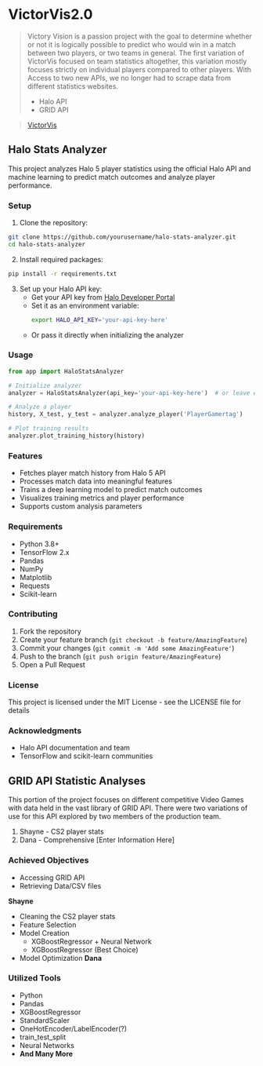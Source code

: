 # VictorVis2.0
> Victory Vision is a passion project with the goal to determine whether or not it is logically possible to predict who would win in a match between two players, or two teams in general. The first variation of VictorVis focused on team statistics altogether, this variation mostly focuses strictly on individual players compared to other players.
>With Access to two new APIs, we no longer had to scrape data from different statistics websites.
>- Halo API
>- GRID API

>[VictorVis](https://github.com/SikoticVinyl/VictorVis)

## Halo Stats Analyzer

This project analyzes Halo 5 player statistics using the official Halo API and machine learning to predict match outcomes and analyze player performance.

### Setup

1. Clone the repository:
```bash
git clone https://github.com/yourusername/halo-stats-analyzer.git
cd halo-stats-analyzer
```

2. Install required packages:
```bash
pip install -r requirements.txt
```

3. Set up your Halo API key:
   - Get your API key from [Halo Developer Portal](https://developer.haloapi.com/)
   - Set it as an environment variable:
     ```bash
     export HALO_API_KEY='your-api-key-here'
     ```
   - Or pass it directly when initializing the analyzer

### Usage

```python
from app import HaloStatsAnalyzer

# Initialize analyzer
analyzer = HaloStatsAnalyzer(api_key='your-api-key-here')  # or leave empty to use env variable

# Analyze a player
history, X_test, y_test = analyzer.analyze_player('PlayerGamertag')

# Plot training results
analyzer.plot_training_history(history)
```

### Features

- Fetches player match history from Halo 5 API
- Processes match data into meaningful features
- Trains a deep learning model to predict match outcomes
- Visualizes training metrics and player performance
- Supports custom analysis parameters

### Requirements

- Python 3.8+
- TensorFlow 2.x
- Pandas
- NumPy
- Matplotlib
- Requests
- Scikit-learn

### Contributing

1. Fork the repository
2. Create your feature branch (`git checkout -b feature/AmazingFeature`)
3. Commit your changes (`git commit -m 'Add some AmazingFeature'`)
4. Push to the branch (`git push origin feature/AmazingFeature`)
5. Open a Pull Request

### License

This project is licensed under the MIT License - see the LICENSE file for details

### Acknowledgments

- Halo API documentation and team
- TensorFlow and scikit-learn communities

## GRID API Statistic Analyses

This portion of the project focuses on different competitive Video Games with data held in the vast library of GRID API.
There were two variations of use for this API explored by two members of the production team.

1) Shayne - CS2 player stats 
2) Dana - Comprehensive [Enter Information Here]

### Achieved Objectives
- Accessing GRID API
- Retrieving Data/CSV files

**Shayne**
- Cleaning the CS2 player stats
- Feature Selection
- Model Creation
    - XGBoostRegressor + Neural Network
    - XGBoostRegressor (Best Choice)
- Model Optimization
**Dana**

### Utilized Tools
- Python
- Pandas
- XGBoostRegressor
- StandardScaler
- OneHotEncoder/LabelEncoder(?)
- train_test_split
- Neural Networks
- **And Many More**